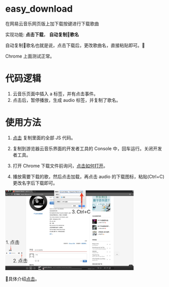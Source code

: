 # easy_download

在网易云音乐网页版上加下载按键进行下载歌曲

实现功能:  **点击下载**， **自动复制歌名**

自动复制歌名也就是说，点击下载后，更改歌曲名，直接粘贴即可。

Chrome 上面测试正常。

# 代码逻辑

1.  云音乐页面中插入 a 标签，并有点击事件。
2.  点击后，暂停播放，生成 audio 标签，并复制了歌名。


# 使用方法

1.  [点击](./easyDownload.js) 复制里面的全部 JS 代码。

2.  复制到游览器云音乐界面的开发者工具的 Console 中，回车运行。关闭开发者工具。

3.  打开 Chrome 下载文件前询问，[点击如何打开](https://jingyan.baidu.com/article/6f2f55a14490e2b5b93e6ce4.html)。

4.  播放需要下载的歌，然后点击加载，再点击 audio 的下载图标，粘贴(Ctrl+C)更改名字后下载即可。


<img src="./img/q.jpg" width="80%" alt="操作界面">

具体介绍[点击](https://blog.csdn.net/zwt520123/article/details/80379244)。